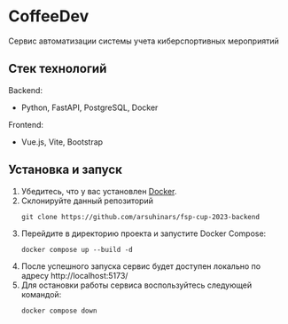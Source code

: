 # CoffeeDev
Сервис автоматизации системы учета киберспортивных мероприятий

## Стек технологий
Backend:
* Python, FastAPI, PostgreSQL, Docker

Frontend:
* Vue.js, Vite, Bootstrap

## Установка и запуск
1. Убедитесь, что у вас установлен [Docker](https://www.docker.com/).
2. Склонируйте данный репозиторий
    ```shell
    git clone https://github.com/arsuhinars/fsp-cup-2023-backend
    ```
3. Перейдите в директорию проекта и запустите Docker Compose:
    ```shell
    docker compose up --build -d
    ```
4. После успешного запуска сервис будет доступен локально по адресу http://localhost:5173/
5. Для остановки работы сервиса воспользуйтесь следующей командой:
    ```shell
    docker compose down
    ```
